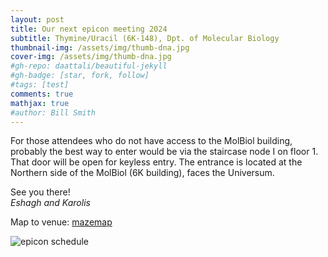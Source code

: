 ```yaml
---
layout: post
title: Our next epicon meeting 2024
subtitle: Thymine/Uracil (6K-148), Dpt. of Molecular Biology
thumbnail-img: /assets/img/thumb-dna.jpg
cover-img: /assets/img/thumb-dna.jpg
#gh-repo: daattali/beautiful-jekyll
#gh-badge: [star, fork, follow]
#tags: [test]
comments: true
mathjax: true
#author: Bill Smith
---
```


For those attendees who do not have access to the MolBiol building, probably the best way to enter would be via the staircase node I on floor 1. That door will be open for keyless entry.
The entrance is located at the Northern side of the MolBiol (6K building), faces the Universum.

See you there!<br>
*Eshagh and Karolis* 

Map to venue: [mazemap](https://use.mazemap.com/#v=1&campusid=499&zlevel=2&center=20.303009,63.818648&zoom=18&sharepoitype=poi&sharepoi=1000071413)



![epicon schedule](/assets/img/epicon-day-2024.png)
